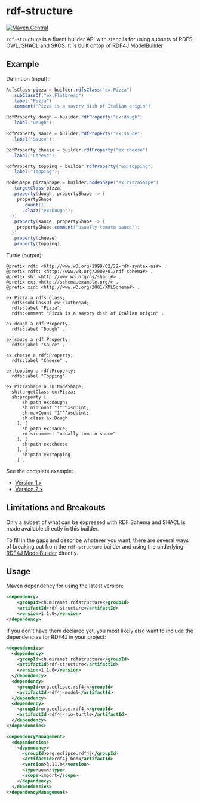 # rdf-structure

[![Maven Central](https://img.shields.io/maven-central/v/ch.miranet.rdfstructure/rdf-structure.svg?label=Maven%20Central)](https://search.maven.org/artifact/ch.miranet.rdfstructure/rdf-structure)

`rdf-structure` is a fluent builder API with stencils for using subsets of RDFS, OWL, SHACL and SKOS. It is built ontop of [RDF4J ModelBuilder](https://rdf4j.org/javadoc/latest/org/eclipse/rdf4j/model/util/ModelBuilder.html)


## Example

Definition (input): 

```java
RdfsClass pizza = builder.rdfsClass("ex:Pizza")
  .subClassOf("ex:Flatbread")
  .label("Pizza")
  .comment("Pizza is a savory dish of Italian origin");

RdfProperty dough = builder.rdfProperty("ex:dough")
  .label("Dough");

RdfProperty sauce = builder.rdfProperty("ex:sauce")
  .label("Sauce");

RdfProperty cheese = builder.rdfProperty("ex:cheese")
  .label("Cheese");

RdfProperty topping = builder.rdfProperty("ex:topping")
  .label("Topping");

NodeShape pizzaShape = builder.nodeShape("ex:PizzaShape")
  .targetClass(pizza)
  .property(dough, propertyShape -> {
    propertyShape
      .count(1)
      .clazz("ex:Dough");
  })
  .property(sauce, propertyShape -> {
    propertyShape.comment("usually tomato sauce");
  })
  .property(cheese)
  .property(topping);
```

Turtle (output):

```turtle
@prefix rdf: <http://www.w3.org/1999/02/22-rdf-syntax-ns#> .
@prefix rdfs: <http://www.w3.org/2000/01/rdf-schema#> .
@prefix sh: <http://www.w3.org/ns/shacl#> .
@prefix ex: <http://schema.example.org/> .
@prefix xsd: <http://www.w3.org/2001/XMLSchema#> .

ex:Pizza a rdfs:Class;
  rdfs:subClassOf ex:Flatbread;
  rdfs:label "Pizza";
  rdfs:comment "Pizza is a savory dish of Italian origin" .

ex:dough a rdf:Property;
  rdfs:label "Dough" .

ex:sauce a rdf:Property;
  rdfs:label "Sauce" .

ex:cheese a rdf:Property;
  rdfs:label "Cheese" .

ex:topping a rdf:Property;
  rdfs:label "Topping" .

ex:PizzaShape a sh:NodeShape;
  sh:targetClass ex:Pizza;
  sh:property [
      sh:path ex:dough;
      sh:minCount "1"^^xsd:int;
      sh:maxCount "1"^^xsd:int;
      sh:class ex:Dough
    ], [
      sh:path ex:sauce;
      rdfs:comment "usually tomato sauce"
    ], [
      sh:path ex:cheese
    ], [
      sh:path ex:topping
    ] .
```

See the complete example:
- [Version 1.x](https://github.com/mchlrch/rdf-structure/blob/663818699b3c20b09fff8a590e21d3165e25ad50/ch.miranet.rdfstructure.samples/src/main/java/samples/PizzaSample.java) 
- [Version 2.x](ch.miranet.rdfstructure.samples/src/main/java/samples/PizzaSample.java)

## Limitations and Breakouts

Only a subset of what can be expressed with RDF Schema and SHACL is made available directly in this builder.

To fill in the gaps and describe whatever you want, there are several ways of breaking out from the `rdf-structure` builder and using the underlying [RDF4J ModelBuilder](https://rdf4j.org/javadoc/latest/org/eclipse/rdf4j/model/util/ModelBuilder.html) directly.

## Usage

Maven dependency for using the latest version:

```xml
<dependency>
	<groupId>ch.miranet.rdfstructure</groupId>
	<artifactId>rdf-structure</artifactId>
	<version>1.1.0</version>
</dependency>
```

If you don't have them declared yet, you most likely also want to include the dependencies for RDF4J in your project:

```xml
<dependencies>
  <dependency>
    <groupId>ch.miranet.rdfstructure</groupId>
    <artifactId>rdf-structure</artifactId>
    <version>1.1.0</version>
  </dependency>
  <dependency>
    <groupId>org.eclipse.rdf4j</groupId>
    <artifactId>rdf4j-model</artifactId>
  </dependency>
  <dependency>
    <groupId>org.eclipse.rdf4j</groupId>
    <artifactId>rdf4j-rio-turtle</artifactId>
  </dependency>
</dependencies>

<dependencyManagement>
  <dependencies>
    <dependency>
      <groupId>org.eclipse.rdf4j</groupId>
      <artifactId>rdf4j-bom</artifactId>
      <version>3.11.0</version>
      <type>pom</type>
      <scope>import</scope>
    </dependency>
  </dependencies>
</dependencyManagement>
```
